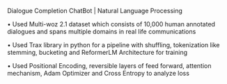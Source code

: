 Dialogue Completion ChatBot | Natural Language Processing 

• Used Multi-woz 2.1 dataset which consists of 10,000 human annotated dialogues and spans multiple domains in real life communications 

• Used Trax library in python for a pipeline with shuffling, tokenization like stemming, bucketing and ReformerLM Architecture for training 

• Used Positional Encoding, reversible layers of feed forward, attention mechanism, Adam Optimizer and Cross Entropy to analyze loss
